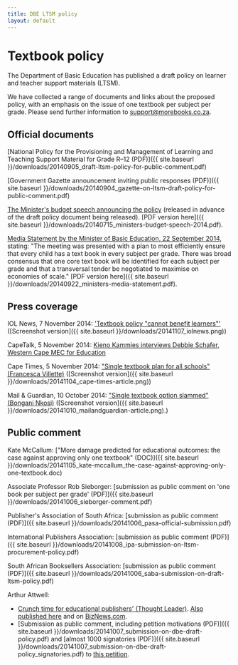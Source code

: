 ```yaml
---
title: DBE LTSM policy
layout: default
---
```


# Textbook policy

The Department of Basic Education has published a draft policy on learner and teacher support materials (LTSM).

We have collected a range of documents and links about the proposed policy, with an emphasis on the issue of one textbook per subject per grade. Please send further information to [support@morebooks.co.za](mailto:support@morebooks.co.za).

## Official documents

[National Policy for the Provisioning and Management of Learning and Teaching Support Material for Grade R–12 (PDF)]({{ site.baseurl }}/downloads/20140905_draft-ltsm-policy-for-public-comment.pdf)

[Government Gazette announcement inviting public responses (PDF)]({{ site.baseurl }}/downloads/20140904_gazette-on-ltsm-draft-policy-for-public-comment.pdf)

[The Minister's budget speech announcing the policy](http://www.education.gov.za/Newsroom/Speeches/tabid/298/ctl/Details/mid/2907/ItemID/3972/Default.aspx) (released in advance of the draft policy document being released). [PDF version here]({{ site.baseurl }}/downloads/20140715_ministers-budget-speech-2014.pdf).

[Media Statement by the Minister of Basic Education, 22 September 2014](http://www.education.gov.za/Newsroom/MediaReleases/tabid/347/ctl/Details/mid/2929/ItemID/4037/Default.aspx), stating: "The meeting was presented with a plan to most efficiently ensure that every child has a text book in every subject per grade. There was broad consensus that one core text book will be identified for each subject per grade and that a transversal tender be negotiated to maximise on economies of scale." [PDF version here]({{ site.baseurl }}/downloads/20140922_ministers-media-statement.pdf).

## Press coverage

IOL News, 7 November 2014: ['Textbook policy "cannot benefit learners"'](http://www.iol.co.za/news/politics/textbook-policy-cannot-benefit-learners-1.1776962#.VFzU1_l2LDd) ([Screenshot version]({{ site.baseurl }}/downloads/20141107_iolnews.png))

CapeTalk, 5 November 2014: [Kieno Kammies interviews Debbie Schafer, Western Cape MEC for Education](https://soundcloud.com/primediabroadcasting/textbooks-to-be-standardised-across-schools)

Cape Times, 5 November 2014: ["Single textbook plan for all schools" (Francesca Villette)](http://www.iol.co.za/capetimes/single-textbook-plan-for-all-schools-1.1775476#.VFnwWPl2LDc) ([Screenshot version]({{ site.baseurl }}/downloads/20141104_cape-times-article.png))

Mail & Guardian, 10 October 2014: ["Single textbook option slammed" (Bongani Nkosi)](http://mg.co.za/article/2014-10-10-single-textbook-option-slammed) ([Screenshot version]({{ site.baseurl }}/downloads/20141010_mailandguardian-article.png).)

## Public comment

Kate McCallum: ["More damage predicted for educational outcomes: the case against approving only one textbook" (DOC)]({{ site.baseurl }}/downloads/20141105_kate-mccallum_the-case-against-approving-only-one-textbook.doc)

Associate Professor Rob Sieborger: [submission as public comment on 'one book per subject per grade' (PDF)]({{ site.baseurl }}/downloads/20141006_sieborger-comment.pdf)

Publisher's Association of South Africa: [submission as public comment (PDF)]({{ site.baseurl }}/downloads/20141006_pasa-official-submission.pdf)

International Publishers Association: [submission as public comment (PDF)]({{ site.baseurl }}/downloads/20141008_ipa-submission-on-ltsm-procurement-policy.pdf)

South African Booksellers Association: [submission as public comment (PDF)]({{ site.baseurl }}/downloads/20141006_saba-submission-on-draft-ltsm-policy.pdf)

Arthur Attwell: 

*	[Crunch time for educational publishers' (Thought Leader)](http://www.thoughtleader.co.za/arthurattwell/2014/09/22/crunch-time-for-educational-publishers/). [Also published here](http://arthurattwell.com/2014/09/09/crunch-time-for-south-african-publishing/) and on [BizNews.com](http://www.biznews.com/thought-leaders/2014/11/06/dbe-wants-one-textbook-per-learner-per-subject/).
*	[Submission as public comment, including petition motivations (PDF)]({{ site.baseurl }}/downloads/20141007_submission-on-dbe-draft-policy.pdf) and [almost 1000 signatories (PDF)]({{ site.baseurl }}/downloads/20141007_submission-on-dbe-draft-policy_signatories.pdf) to [this petition](https://www.change.org/p/minister-of-basic-education-angie-motshekga-don-t-prescribe-only-one-textbook-for-every-south-african-child).
